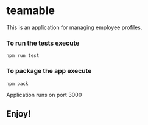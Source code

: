 # teamable

This is an application for managing employee profiles.

### To run the tests execute

    npm run test

### To package the app execute

    npm pack

Application runs on port 3000

## Enjoy!
